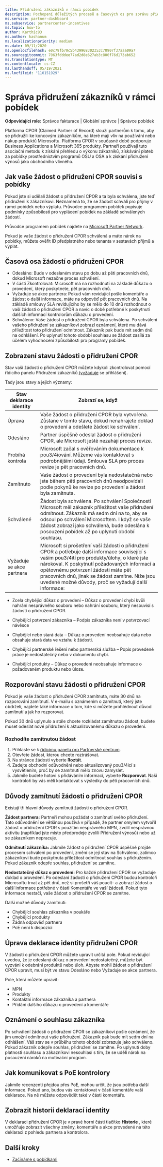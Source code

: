 ```yaml
---
title: Přidružení zákazníků v rámci pobídek
description: Pochopení důležitých procesů a časových os pro správu přidružení zákazníků cpor (Claimed Partner of Record)
ms.service: partner-dashboard
ms.subservice: partnercenter-incentives
ms.topic: how-to
author: Karthic83
ms.author: kashanum
ms.localizationpriority: medium
ms.date: 09/11/2020
ms.openlocfilehash: e0c79fb70c5b439968302353c70907f37aaa09a7
ms.sourcegitcommit: 7063fdddee77ad2d8e627ab3c806f76d173ab652
ms.translationtype: MT
ms.contentlocale: cs-CZ
ms.lasthandoff: 05/19/2021
ms.locfileid: "110151929"
---
```

# <a name="manage-incentives-customer-associations"></a>Správa přidružení zákazníků v rámci pobídek

**Odpovídající role:** Správce fakturace | Globální správce | Správce pobídek

Platforma CPOR (Claimed Partner of Record) slouží partnerům k tomu, aby se přidružili ke koncovým zákazníkům, na které mají vliv na používání nebo nákup produktů Microsoftu. Platforma CPOR v současné době podporuje Business Applications a Microsoft 365 produkty. Partneři používají tuto asociační metodu k získání přehledu o výkonu zákazníků, získávání plateb za pobídky prostřednictvím programů OSU a OSA a k získání přidružení výnosů jako obchodního vlivného.  

## <a name="how-your-cpor-association-claim-relates-to-incentives"></a>Jak vaše žádost o přidružení CPOR souvisí s pobídky

Pokud jste si udělali žádost o přidružení CPOR a ta byla schválena, jste teď přidruženi k zákazníkovi. Neznamená to, že se žádost schválí pro příjmy v rámci pobídek nebo výplatu. Průvodce programem pobídek popisuje podmínky způsobilosti pro vyplácení pobídek na základě schválených žádostí.

Průvodce programem pobídek najdete na [Microsoft Partner Network](https://aka.ms/partnerincentives).

Pokud je vaše žádost o přidružení CPOR schválená a máte nárok na pobídky, můžete ověřit ID předplatného nebo tenanta v sestavách příjmů a výplat. 

## <a name="cpor-association-claims-timeline"></a>Časová osa žádostí o přidružení CPOR

- Odesláno: Bude v odeslaném stavu po dobu až pěti pracovních dnů, dokud Microsoft nezačne proces schválení.
- V části Zkontrolovat: Microsoft má na rozhodnutí na základě důkazu o provedení, který poskytnete, pět pracovních dnů.
- Vyžaduje se akce partnera: Pokud vám revidující pošle komentáře a žádost o další informace, máte na odpověď pět pracovních dnů. Na základě smlouvy SLA revidujícího by se mělo do 10 dnů rozhodnout o vaší žádosti o přidružení CPOR a navíc o době potřebné k poskytnutí dalších informací kontrolorům důkazu o provedení.
- Schváleno: Vaše žádost o přidružení CPOR byla schválena. Po schválení vašeho přidružení se zákazníkovi zobrazí oznámení, které mu dává příležitost toto přidružení odmítnout. Zákazník pak bude mít sedm dnů na odhlášení. Po uplynutí tohoto období souhlasu se žádost zasílá za účelem vyhodnocení způsobilosti pro programy pobídek.

## <a name="view-the-status-of-your-cpor-association-claim"></a>Zobrazení stavu žádosti o přidružení CPOR

Stav vaší žádosti o přidružení CPOR můžete kdykoli zkontrolovat pomocí řídicího panelu Přidružení zákazníků [(vyžaduje](https://partner.microsoft.com/dashboard/incentives/claims/associations) se přihlášení).

Tady jsou stavy a jejich významy:

| Stav deklarace identity | Zobrazí se, když |
| ------ | ----------- | 
|  Úprava  | Vaše žádost o přidružení CPOR byla vytvořena. Zůstane v tomto stavu, dokud nenahrajete doklad o provedení a odešlete žádost ke schválení.   |
|  Odesláno  | Partner úspěšně odeslal žádost o přidružení CPOR, ale Microsoft ještě nezahájí proces revize.   |
|  Probíhá kontrola  | Microsoft začal s ověřováním dokumentace k pou3/4iování. Můžeme vás kontaktovat s podrobnějšími údaji. Smlouva SLA pro proces revize je pět pracovních dnů.  |
|  Zamítnuto  | Vaše žádost o provedení byla nedostatečná nebo jste během pěti pracovních dnů neodpovídali podle pokynů ke revize po provedení a žádost byla zamítnuta.   |
|  Schválené  | Žádost byla schválena. Po schválení Společností Microsoft měl zákazník příležitost vaše přidružení odmítnout. Zákazník má sedm dní na to, aby se odsoul po schválení Microsoftem. I když se vaše žádost zobrazí jako schválená, bude odeslána k posouzení pobídek až po uplynutí období souhlasu.   |
|  Vyžaduje se akce partnera  | Microsoft si prošetření vaší žádosti o přidružení CPOR a potřebuje další informace související s vaším pou3/4ití pro produkty/úlohy, o které jste nárokoval. K poskytnutí požadovaných informací a opětovnému potvrzení žádosti máte pět pracovních dnů, jinak se žádost zamítne. Níže jsou uvedené možné důvody, proč se vyžadují další informace:

- Zcela chybějící důkaz o provedení – Důkaz o provedení chybí kvůli nahrání nesprávného souboru nebo nahrání souboru, který nesouvisí s žádostí o přidružení CPOR.

- Chybějící potvrzení zákazníka – Podpis zákazníka není v potvrzovací návěsce

- Chybějící nebo stará data – Důkaz o provedení neobsahuje data nebo obsahuje stará data ve vztahu k žádosti.

- Chybějící partnerské řešení nebo partnerská služba – Popis provedené práce je nedostatečný nebo v dokumentu chybí.

- Chybějící produkty – Důkaz o provedení neobsahuje informace o požadovaném produktu nebo úloze. 

## <a name="dispute-the-status-of-a-cpor-association-claim"></a>Rozporování stavu žádosti o přidružení CPOR

Pokud je vaše žádost o přidružení CPOR zamítnuta, máte 30 dnů na rozporování zamítnutí. V e-mailu s oznámením o zamítnutí, který jste obdrželi, najdete také informace o tom, kde si můžete prohlédnout důvod zamítnutí a jak ho rozporovat.  

Pokud 30 dnů uplynulo a stále chcete rozkládat zamítnutou žádost, budete muset odeslat nové přidružení k aktualizovanému důkazu o provedení. 

### <a name="to-dispute-a-rejected-claim"></a>Rozhodíte zamítnutou žádost

1. Přihlaste se k [řídicímu panelu pro Partnerské centrum](https://partner.microsoft.com/dashboard/).
2. Otevřete žádost, kterou chcete roztrášovat.
3. Na stránce žádosti vyberte **Roztát**.
4. Zadejte obchodní odůvodnění nebo aktualizovaný pou3/4icí s vysvětlením, proč by se zamítnutí mělo znovu zamyslet.
5. Jakmile budete hotovi s přidáváním informací, vyberte **Rozporovat**. Naši kontroloři by vás měli kontaktovat s výsledky do pěti pracovních dnů.

## <a name="reasons-a-cpor-association-claim-is-rejected"></a>Důvody zamítnutí žádosti o přidružení CPOR

Existují tři hlavní důvody zamítnutí žádosti o přidružení CPOR.

**Žádost partnera:** Partneři mohou požádat o zamítnutí svého přidružení. Tato odůvodnění se většinou používá v případě, že partner omylem vytvořil žádost o přidružení CPOR s použitím nesprávného MPN, zvolil nesprávnou aktivitu (například jste místo předprodeje zvolili Přidružení výnosů) nebo už se zákazníkem nepracuje.

**Odmítnutí zákazníka:** Jakmile žádost o přidružení CPOR úspěšně projde procesem schválení po provedení, změní se její stav na Schváleno, zatímco zákazníkovi bude poskytnuta příležitost odmítnout souhlas s přidružením. Pokud zákazník odepře souhlas, přidružení se zamítne.

**Nedostatečný důkaz o provedení:** Pro každé přidružení CPOR se vyžaduje doklad o provedení. Po odeslaní žádosti o přidružení CPOR budou kontroloři Microsoftu trvat až pět dnů, než si prošetří váš poucít– a zobrazí žádost o další informace potřebné v části Komentáře ve vaší žádosti. Pokud tyto informace nestačí, vaše žádost o přidružení CPOR se zamítne.

Další možné důvody zamítnutí:

- Chybějící souhlas zákazníka v poukáře
- Chybějící produkty
- Žádná odpověď partnera
- PoE není k dispozici

## <a name="edit-your-cpor-association-claim"></a>Úprava deklarace identity přidružení CPOR

V žádosti o přidružení CPOR můžete upravit určitá pole. Pokud revidující uvedou, že je odeslaný důkaz o provedení nedostatečný, můžete být vyzváni k odebrání produktů nebo úloh. Abyste mohli žádost o přidružení CPOR upravit, musí být ve stavu Odesláno nebo Vyžaduje se akce partnera.

Pole, která můžete upravit:

- MPN
- Produkty
- Kontaktní informace zákazníka a partnera
- Přidání dalšího důkazu o provedení a komentáře

## <a name="customer-consent-notification"></a>Oznámení o souhlasu zákazníka

Po schválení žádosti o přidružení CPOR se zákazníkovi pošle oznámení, že jim umožní odmítnout vaše přidružení. Zákazník pak bude mít sedm dní na odhlášení. Váš stav se v průběhu tohoto období zobrazuje jako schváleno. Pokud zákazník odepře souhlas, přidružení se zamítne. Po uplynutí doby platnosti souhlasu a zákazníkovi nesouhlasí s tím, že se udělí nárok na posouzení nároků na motivační program.

## <a name="how-to-communicate-with-poe-reviewers"></a>Jak komunikovat s PoE kontrolory

Jakmile recenzenti přejdou přes PoE, mohou určit, že jsou potřeba další informace. Pokud ano, budou vás kontaktovat v části komentáře vaší deklarace. Na ně můžete odpovědět také v části komentáře.

## <a name="view-claim-history"></a>Zobrazit historii deklarací identity

V deklaraci přidružení CPOR je v pravé horní části tlačítko **Historie** , které umožňuje zobrazit všechny změny, komentáře a akce provedené na této deklaraci z pohledu partnera a kontrolora.

## <a name="next-steps"></a>Další kroky

- [Začínáme s pobídkami](incentives-get-started-intro.md)